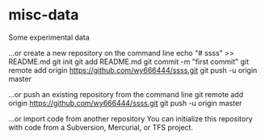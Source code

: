 # misc-data

Some experimental data



…or create a new repository on the command line
echo "# ssss" >> README.md
git init
git add README.md
git commit -m "first commit"
git remote add origin https://github.com/wy666444/ssss.git
git push -u origin master


…or push an existing repository from the command line
git remote add origin https://github.com/wy666444/ssss.git
git push -u origin master


…or import code from another repository
You can initialize this repository with code from a Subversion, Mercurial, or TFS project.
